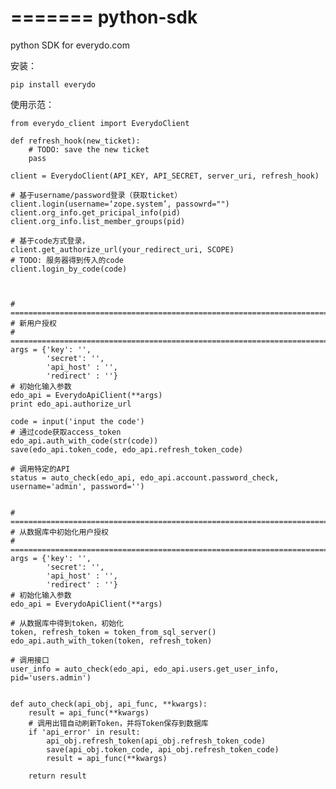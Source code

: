 =======
python-sdk
==========

python SDK for everydo.com

安装：

    pip install everydo


使用示范：
 
    from everydo_client import EverydoClient

    def refresh_hook(new_ticket):
        # TODO: save the new ticket
        pass

    client = EverydoClient(API_KEY, API_SECRET, server_uri, refresh_hook)

    # 基于username/password登录（获取ticket）
    client.login(username=‘zope.system’, passowrd="")
    client.org_info.get_pricipal_info(pid)
    client.org_info.list_member_groups(pid)

    # 基于code方式登录，
    client.get_authorize_url(your_redirect_uri, SCOPE)
    # TODO: 服务器得到传入的code
    client.login_by_code(code)
    
    
    
    # ===========================================================================================
    # 新用户授权
    # ===========================================================================================
    args = {'key': '',
            'secret': '',
            'api_host' : '',
            'redirect' : ''}
    # 初始化输入参数
    edo_api = EverydoApiClient(**args)
    print edo_api.authorize_url

    code = input('input the code')
    # 通过code获取access_token
    edo_api.auth_with_code(str(code))
    save(edo_api.token_code, edo_api.refresh_token_code)

    # 调用特定的API
    status = auto_check(edo_api, edo_api.account.password_check, username='admin', password='')


    # ===========================================================================================
    # 从数据库中初始化用户授权
    # ===========================================================================================
    args = {'key': '',
            'secret': '',
            'api_host' : '',
            'redirect' : ''}
    # 初始化输入参数
    edo_api = EverydoApiClient(**args)

    # 从数据库中得到token，初始化
    token, refresh_token = token_from_sql_server()
    edo_api.auth_with_token(token, refresh_token)

    # 调用接口
    user_info = auto_check(edo_api, edo_api.users.get_user_info, pid='users.admin')


    def auto_check(api_obj, api_func, **kwargs):
        result = api_func(**kwargs)
        # 调用出错自动刷新Token，并将Token保存到数据库
        if 'api_error' in result:
            api_obj.refresh_token(api_obj.refresh_token_code)
            save(api_obj.token_code, api_obj.refresh_token_code)
            result = api_func(**kwargs)

        return result
